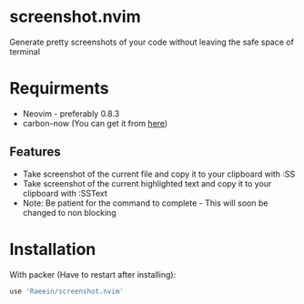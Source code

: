 # screenshot.nvim

Generate pretty screenshots of your code without leaving the safe space of terminal

# Requirments

- Neovim - preferably 0.8.3
- carbon-now (You can get it from [here](https://github.com/mixn/carbon-now-cli))

## Features
- Take screenshot of the current file and copy it to your clipboard with :SS
- Take screenshot of the current highlighted text and copy it to your clipboard with :SSText
- Note: Be patient for the command to complete - This will soon be changed to non blocking 

# Installation

With packer (Have to restart after installing):

```lua
use 'Raeein/screenshot.nvim'
```
